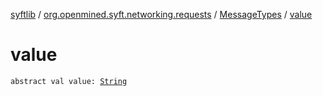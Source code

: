 [syftlib](../../index.md) / [org.openmined.syft.networking.requests](../index.md) / [MessageTypes](index.md) / [value](./value.md)

# value

`abstract val value: `[`String`](https://kotlinlang.org/api/latest/jvm/stdlib/kotlin/-string/index.html)